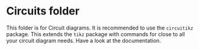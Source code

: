 # Circuits folder

This folder is for Circuit diagrams. It is recommended to use the `circuitikz` package. This extends the `tikz` package with commands for close to all
your circuit diagram needs. Have a look at the documentation.
